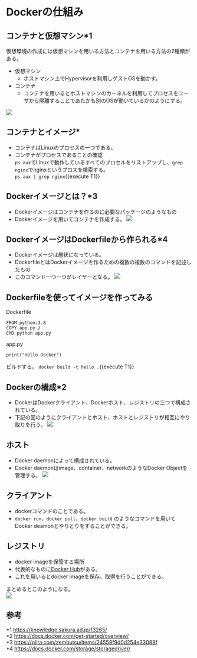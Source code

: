 # Dockerの仕組み

## コンテナと仮想マシン*1
仮想環境の作成には仮想マシンを用いる方法とコンテナを用いる方法の2種類がある。
- 仮想マシン
  - ホストマシン上でHypervisorを利用しゲストOSを動かす。
- コンテナ
  - コンテナを用いるとホストマシンのカーネルを利用してプロセスをユーザから隔離することであたかも別のOSが動いているかのようにする。

![](https://i.imgur.com/XqDGSm9.png)

## コンテナとイメージ*
- コンテナはLinuxのプロセスの一つである。
- コンテナがプロセスであることの確認  
  `ps aux`でLinuxで動作しているすべてのプロセルをリストアップし、`grep nginx`でnginxというプロスを検索する。  
`ps aux | grep nginx`{{execute T1}}

## Dockerイメージとは？*3 
- Dockerイメージはコンテナを作るのに必要なパッケージのようなもの
- Dockerイメージを用いてコンテナを作成する。
  ![](https://i.imgur.com/BiC28jo.png)

## DockerイメージはDockerfileから作られる*4
- Dockerイメージは層状になっている。
- DockerfileとはDockerイメージを作るための複数の複数のコマンドを記述したもの
- このコマンド一つ一つがレイヤーとなる。
  ![](https://i.imgur.com/i836jDP.png)
## Dockerfileを使ってイメージを作ってみる

Dockerfile
```
FROM python:3.8
COPY app.py / 
CMD python app.py
```

app.py
```
print("Hello Docker")
```

ビルドする。
`docker build -t hello .`{{execute T1}}


## Dockerの構成*2
- DockerはDockerクライアント、Dockerホスト、レジストリの三つで構成されている。
- 下記の図のようにクライアントとホスト、ホストとレジストリが相互にやり取りを行う。
![](https://i.imgur.com/ojrgfOM.png)


## ホスト
- Docker daemonによって構成されている。
- Docker daemonはimage、container、networkのようなDocker Objectを管理する。
![](https://i.imgur.com/Raby2Cy.png)

## クライアント
- dockerコマンドのことである。
- `docker run`、`docker pull`、`docker build` のようなコマンドを用いてDocker deamonとやりとりをすることができる。

## レジストリ
- docker imageを保管する場所
- 代表的なものに[Docker Hub](https://hub.docker.com/)がある。
- これを用いるとdocker imageを保存、取得を行うことができる。

まとめるとこのようになる。  
![](https://docs.docker.com/engine/images/architecture.svg)
## 参考
*1 https://knowledge.sakura.ad.jp/13265/  
*2 https://docs.docker.com/get-started/overview/  
*3 https://qiita.com/zembutsu/items/24558f9d0d254e33088f  
*4 https://docs.docker.com/storage/storagedriver/  
